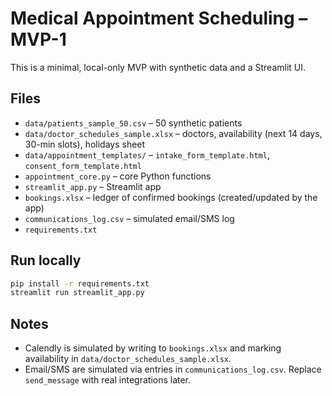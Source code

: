 # Medical Appointment Scheduling – MVP-1

This is a minimal, local-only MVP with synthetic data and a Streamlit UI.

## Files
- `data/patients_sample_50.csv` – 50 synthetic patients
- `data/doctor_schedules_sample.xlsx` – doctors, availability (next 14 days, 30-min slots), holidays sheet
- `data/appointment_templates/` – `intake_form_template.html`, `consent_form_template.html`
- `appointment_core.py` – core Python functions
- `streamlit_app.py` – Streamlit app
- `bookings.xlsx` – ledger of confirmed bookings (created/updated by the app)
- `communications_log.csv` – simulated email/SMS log
- `requirements.txt`

## Run locally
```bash
pip install -r requirements.txt
streamlit run streamlit_app.py
```

## Notes
- Calendly is simulated by writing to `bookings.xlsx` and marking availability in `data/doctor_schedules_sample.xlsx`.
- Email/SMS are simulated via entries in `communications_log.csv`. Replace `send_message` with real integrations later.
